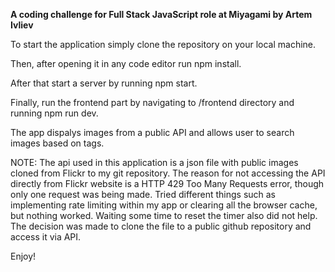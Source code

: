 **A coding challenge for Full Stack JavaScript role at Miyagami by Artem Ivliev**

To start the application simply clone the repository on your local machine.

Then, after opening it in any code editor run npm install.

After that start a server by running npm start.

Finally, run the frontend part by navigating to /frontend directory and running npm run dev.

The app dispalys images from a public API and allows user to search images based on tags.

NOTE: The api used in this application is a json file with public images cloned from Flickr to my git repository.
The reason for not accessing the API directly from Flickr website is a HTTP 429 Too Many Requests error, though only one request was being made.
Tried different things such as implementing rate limiting within my app or clearing all the browser cache, but nothing worked. Waiting some time to reset the timer also did not help.
The decision was made to clone the file to a public github repository and access it via API.

Enjoy!

